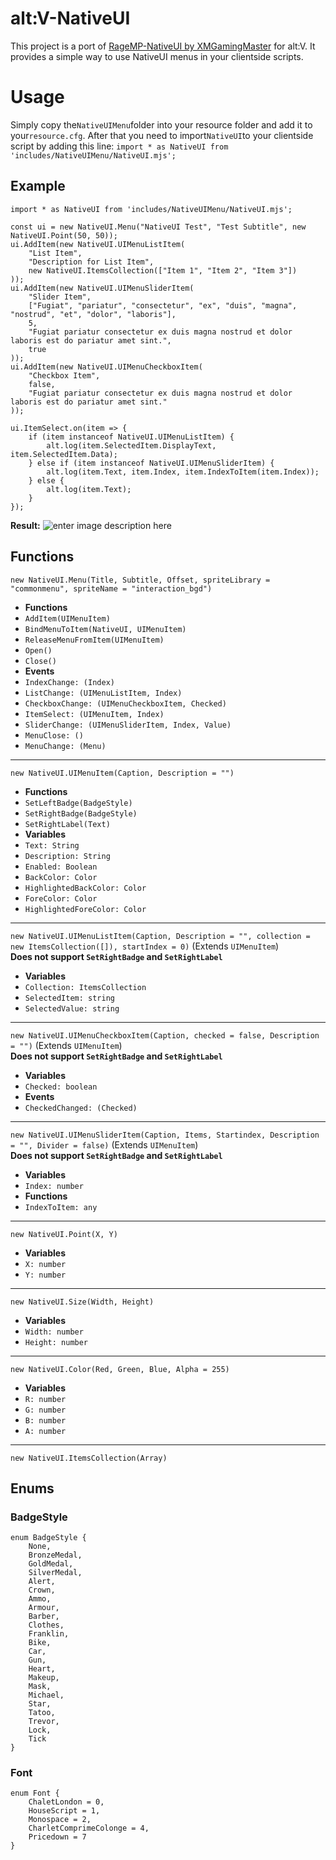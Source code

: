# alt:V-NativeUI
This project is a port of [RageMP-NativeUI by XMGamingMaster](https://github.com/XMGamingMaster/RageMP-NativeUI) for alt:V. It provides a simple way to use NativeUI menus in your clientside scripts.
# Usage
Simply copy the`NativeUIMenu`folder into your resource folder and add it to your`resource.cfg`. After that you need to import`NativeUI`to your clientside script by adding this line: 
`import * as NativeUI from 'includes/NativeUIMenu/NativeUI.mjs';`

## Example
    import * as NativeUI from 'includes/NativeUIMenu/NativeUI.mjs';
    
    const ui = new NativeUI.Menu("NativeUI Test", "Test Subtitle", new NativeUI.Point(50, 50));
    ui.AddItem(new NativeUI.UIMenuListItem(
    	"List Item",
    	"Description for List Item",
    	new NativeUI.ItemsCollection(["Item 1", "Item 2", "Item 3"])
    ));
    ui.AddItem(new NativeUI.UIMenuSliderItem(
    	"Slider Item",
    	["Fugiat", "pariatur", "consectetur", "ex", "duis", "magna", "nostrud", "et", "dolor", "laboris"],
    	5,
    	"Fugiat pariatur consectetur ex duis magna nostrud et dolor laboris est do pariatur amet sint.",
    	true
    ));
    ui.AddItem(new NativeUI.UIMenuCheckboxItem(
    	"Checkbox Item",
    	false,
    	"Fugiat pariatur consectetur ex duis magna nostrud et dolor laboris est do pariatur amet sint."
    ));
    
    ui.ItemSelect.on(item => {
    	if (item instanceof NativeUI.UIMenuListItem) {
    		alt.log(item.SelectedItem.DisplayText, item.SelectedItem.Data);
    	} else if (item instanceof NativeUI.UIMenuSliderItem) {
    		alt.log(item.Text, item.Index, item.IndexToItem(item.Index));
    	} else {
    		alt.log(item.Text);
    	}
    });
**Result:**
![enter image description here](https://i.imgur.com/StrdDxR.png)
## Functions
`new NativeUI.Menu(Title, Subtitle, Offset, spriteLibrary = "commonmenu", spriteName = "interaction_bgd")`
-   **Functions**
-   `AddItem(UIMenuItem)`
-   `BindMenuToItem(NativeUI, UIMenuItem)`
-   `ReleaseMenuFromItem(UIMenuItem)`
-   `Open()`
-   `Close()`
-   **Events**
-   `IndexChange: (Index)`
-   `ListChange: (UIMenuListItem, Index)`
-   `CheckboxChange: (UIMenuCheckboxItem, Checked)`
-   `ItemSelect: (UIMenuItem, Index)`
-   `SliderChange: (UIMenuSliderItem, Index, Value)`
-   `MenuClose: ()`
-   `MenuChange: (Menu)`
----------
`new NativeUI.UIMenuItem(Caption, Description = "")`
-   **Functions**
-   `SetLeftBadge(BadgeStyle)`
-   `SetRightBadge(BadgeStyle)`
-   `SetRightLabel(Text)`
-   **Variables**
-   `Text: String`
-   `Description: String`
-   `Enabled: Boolean`
-   `BackColor: Color`
-   `HighlightedBackColor: Color`
-   `ForeColor: Color`
-   `HighlightedForeColor: Color`
----------
`new NativeUI.UIMenuListItem(Caption, Description = "", collection = new ItemsCollection([]), startIndex = 0)`  (Extends  `UIMenuItem`)  
**Does not support  `SetRightBadge`  and  `SetRightLabel`**
-   **Variables**
-   `Collection: ItemsCollection`
-   `SelectedItem: string`
-   `SelectedValue: string`
----------
`new NativeUI.UIMenuCheckboxItem(Caption, checked = false, Description = "")`  (Extends  `UIMenuItem`)  
**Does not support  `SetRightBadge`  and  `SetRightLabel`**
-   **Variables**
-   `Checked: boolean`
-   **Events**
-   `CheckedChanged: (Checked)`
----------
`new NativeUI.UIMenuSliderItem(Caption, Items, Startindex, Description = "", Divider = false)`  (Extends  `UIMenuItem`)  
**Does not support  `SetRightBadge`  and  `SetRightLabel`**
-   **Variables**
-   `Index: number`
-   **Functions**
-   `IndexToItem: any`
----------
`new NativeUI.Point(X, Y)`
-   **Variables**
-   `X: number`
-   `Y: number`
----------
`new NativeUI.Size(Width, Height)`
-   **Variables**
-   `Width: number`
-   `Height: number`
----------
`new NativeUI.Color(Red, Green, Blue, Alpha = 255)`
-   **Variables**
-   `R: number`
-   `G: number`
-   `B: number`
-   `A: number`
----------
`new NativeUI.ItemsCollection(Array)`

## Enums

### BadgeStyle
```
enum BadgeStyle {
	None,
	BronzeMedal,
	GoldMedal,
	SilverMedal,
	Alert,
	Crown,
	Ammo,
	Armour,
	Barber,
	Clothes,
	Franklin,
	Bike,
	Car,
	Gun,
	Heart,
	Makeup,
	Mask,
	Michael,
	Star,
	Tatoo,
	Trevor,
	Lock,
	Tick
}
```
### Font
```
enum Font {
	ChaletLondon = 0,
	HouseScript = 1,
	Monospace = 2,
	CharletComprimeColonge = 4,
	Pricedown = 7
}
```

